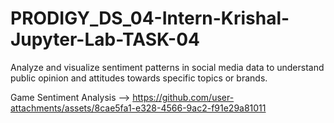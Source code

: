 # PRODIGY_DS_04-Intern-Krishal-Jupyter-Lab-TASK-04
Analyze and visualize sentiment patterns in social media data to understand public opinion and attitudes towards specific topics or brands.

Game Sentiment Analysis --> https://github.com/user-attachments/assets/8cae5fa1-e328-4566-9ac2-f91e29a81011
